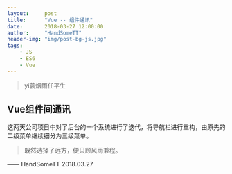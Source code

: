 ```yaml
---
layout:     post
title:      "Vue -- 组件通讯"
date:       2018-03-27 12:00:00
author:     "HandSomeTT"
header-img: "img/post-bg-js.jpg"
tags:
    - JS
    - ES6
    - Vue
---
```



>yi蓑烟雨任平生

## Vue组件间通讯

这两天公司项目中对了后台的一个系统进行了迭代，将导航栏进行重构，由原先的二级菜单继续细分为三级菜单。








>既然选择了远方，便只顾风雨兼程。

—— HandSomeTT 2018.03.27